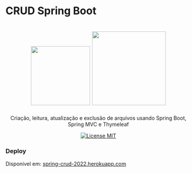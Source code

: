 # CRUD Spring Boot

<h1 align="center">
  <img src="https://www.thymeleaf.org/doc/images/thymeleaf.png" width="160">
  <img src="https://devkico.itexto.com.br/wp-content/uploads/2014/08/spring-boot-project-logo.png" width="200">
</h1>

<p align="center">Criação, leitura, atualização e exclusão de arquivos usando Spring Boot, Spring MVC e Thymeleaf </p>

<p align="center">
  <a href="https://opensource.org/licenses/MIT">
    <img src="https://img.shields.io/badge/License-MIT-green.svg" alt="License MIT">
  </a>
</p>


### Deploy

Disponivel em:  [spring-crud-2022.herokuapp.com](https://spring-crud-2022.herokuapp.com)


























